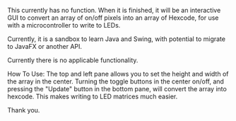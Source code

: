 This currently has no function.
When it is finished, it will be an interactive GUI to convert an array of on/off pixels into an array of Hexcode, for use with a microcontroller  to write to LEDs.

Currently, it is a sandbox to learn Java and Swing, with potential to migrate to JavaFX or another API.

Currently there is no applicable functionality.

How To Use:
The top and left pane allows you to set the height and width of the array in the center.
Turning the toggle buttons in the center on/off, and pressing the "Update" button in the bottom pane, will convert the array into hexcode.
This makes writing to LED matrices much easier.

Thank you.